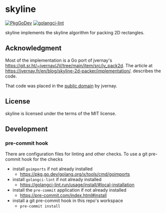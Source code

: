 # skyline

[![PkgGoDev](https://pkg.go.dev/badge/github.com/pekim/skyline)](https://pkg.go.dev/github.com/pekim/skyline)
[![golangci-lint](https://github.com/pekim/skyline/actions/workflows/golangci-lint.yml/badge.svg)](https://github.com/pekim/skyline/actions/workflows/golangci-lint.yml)

skyline implements the skyline algorithm for packing 2D rectangles.

## Acknowledgment

Most of the implementation is a Go port of jvernay's
https://git.sr.ht/~jvernay/JV/tree/main/item/src/jv_pack2d.
The article at
https://jvernay.fr/en/blog/skyline-2d-packer/implementation/.
describes the code.

That code was placed in the [public domain](https://unlicense.org/) by jvernay.

## License

skyline is licensed under the terms of the MIT license.

## Development

### pre-commit hook

There are configuration files for linting and other checks.
To use a git pre-commit hook for the checks

- install `goimports` if not already installed
  - https://pkg.go.dev/golang.org/x/tools/cmd/goimports
- install `golangci-lint` if not already installed
  - https://golangci-lint.run/usage/install/#local-installation
- install the `pre-commit` application if not already installed
  - https://pre-commit.com/index.html#install
- install a git pre-commit hook in this repo's workspace
  - `pre-commit install`
